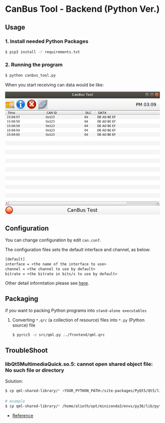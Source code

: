 # CanBus Tool - Backend (Python Ver.)

## Usage

### 1. Install needed Python Packages

```bash
$ pip3 install -r requirements.txt
```
### 2. Running the program

```bash
$ python canbus_tool.py
```

When you start receiving can data would be like:

<img src="../images/canbus_tool_1.png">

## Configuration

You can change configuration by edit `can.conf`.

The configuration files sets the default interface and channel, as below:

```
[default]
interface = <the name of the interface to use>
channel = <the channel to use by default>
bitrate = <the bitrate in bits/s to use by default>
```

Other detail informtation please see [here](https://python-can.readthedocs.io/en/stable/configuration.html).

## Packaging

if you want to packing Python programs into ```stand-alone executables```

1. Converting ```*.qrc``` (a collection of resource) files into ```*.py``` (Python source) file

    ```bash
    $ pyrcc5 -o src/qml.py ../frontend/qml.qrc
    ```

## TroubleShoot

### libQt5MultimediaQuick.so.5: cannot open shared object file: No such file or directory

Solution:

```bash
$ cp qml-shared-library/* <YOUR_PYTHON_PATH>/site-packages/PyQt5/Qt5/lib

# example
$ cp qml-shared-library/* /home/alioth/opt/miniconda3/envs/py36/lib/python3.6/site-packages/PyQt5/Qt5/lib
```

- [Reference](https://stackoverflow.com/questions/61426174/libqt5multimediaquick-so-5-cannot-open-shared-object-file-no-such-file-or-dire
)
